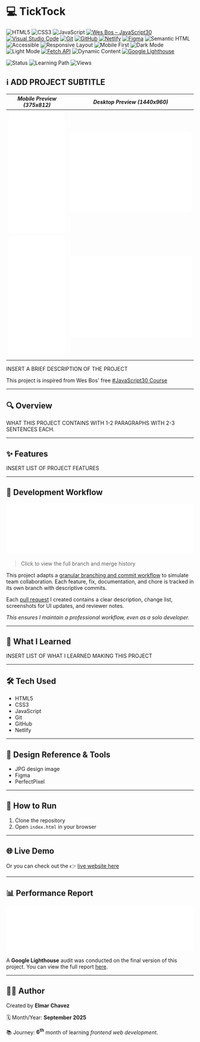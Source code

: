 # 💻 TickTock

![HTML5](https://img.shields.io/badge/HTML5-E34F26?style=for-the-badge&logo=html5&logoColor=white)
![CSS3](https://img.shields.io/badge/CSS3-1572B6?style=for-the-badge&logo=css3&logoColor=white)
![JavaScript](https://img.shields.io/badge/JavaScript-F7DF1E?style=for-the-badge&logo=javascript&logoColor=black)
[![Wes Bos – JavaScript30](https://img.shields.io/badge/Javascript30-FAD000?style=for-the-badge&logo=javascript&logoColor=000000&labelColor=FAD000&message=JavaScript30&color=1e1e1e&label=Wes%20Bos)](https://javascript30.com/)
[![Visual Studio Code](https://img.shields.io/badge/VS%20Code-007ACC?style=for-the-badge&logo=visual-studio-code&logoColor=white)](https://code.visualstudio.com/)
[![Git](https://img.shields.io/badge/Git-F05032?style=for-the-badge&logo=git&logoColor=white)](https://git-scm.com/)
[![GitHub](https://img.shields.io/badge/GitHub-181717?style=for-the-badge&logo=github&logoColor=white)](https://github.com/)
[![Netlify](https://img.shields.io/badge/Netlify-00C7B7?style=for-the-badge&logo=netlify&logoColor=white)](https://www.netlify.com/)
[![Figma](https://img.shields.io/badge/Figma-ffffff?style=for-the-badge&logo=figma&logoColor=F24E1E)](https://www.figma.com/)
![Semantic HTML](https://img.shields.io/badge/Semantic%20HTML-ff9800?style=for-the-badge)
![Accessible](https://img.shields.io/badge/Accessibility-A11Y-0052cc?style=for-the-badge)
![Responsive Layout](https://img.shields.io/badge/Responsive%20Layout-Full%20Support-blue?style=for-the-badge)
![Mobile First](https://img.shields.io/badge/Mobile--First-Design-orange?style=for-the-badge)
![Dark Mode](https://img.shields.io/badge/Dark--Mode-Available-111?style=for-the-badge&logo=halfbrickstudios&logoColor=white)
![Light Mode](https://img.shields.io/badge/Light--Mode-Available-fff7ed?style=for-the-badge&logo=sun&logoColor=ff9800)
[![Fetch API](https://img.shields.io/badge/API_NAME%20API-Used-1976d2?style=for-the-badge)](API_LINK)
![Dynamic Content](https://img.shields.io/badge/Dynamic%20Content-Available-673ab7?style=for-the-badge)
[![Google Lighthouse](https://img.shields.io/badge/Lighthouse-Audit-00B0FF?style=for-the-badge&logo=lighthouse&logoColor=white)](./assets/downloads/lighthouse-performance-report.pdf)

![Status](https://img.shields.io/badge/status-complete-brightgreen)
![Learning Path](https://img.shields.io/badge/learning%20path-month%206-blue)
![Views](https://visitor-badge.laobi.icu/badge?page_id=CodingWithJiro.wesbos-js-30-clock&left_text=repo%20views)

## ℹ️ ADD PROJECT SUBTITLE

| _Mobile Preview (375x812)_                                   | _Desktop Preview (1440x960)_                                    |
| ------------------------------------------------------------ | --------------------------------------------------------------- |
| ![Mobile](./assets/img/site-preview-mobile_375x812.png)      | ![Desktop](./assets/img/site-preview-desktop_1440x960.png)      |
| ![Mobile](./assets/img/site-preview-mobile-dark_375x812.png) | ![Desktop](./assets/img/site-preview-desktop-dark_1440x960.png) |

INSERT A BRIEF DESCRIPTION OF THE PROJECT

This project is inspired from Wes Bos' free [#JavaScript30 Course](https://javascript30.com/)

---

## 🔍 Overview

WHAT THIS PROJECT CONTAINS WITH 1-2 PARAGRAPHS WITH 2-3 SENTENCES EACH.

---

## ✨ Features

INSERT LIST OF PROJECT FEATURES

---

## 🔀 Development Workflow

[![Network Graph](./assets/img/network-graph.png)](https://github.com/CodingWithJiro/REPO_NAME/network)

> Click to view the full branch and merge history

This project adapts a [granular branching and commit workflow](https://github.com/CodingWithJiro/REPO_NAME/network) to simulate team collaboration. Each feature, fix, documentation, and chore is tracked in its own branch with descriptive commits.

Each [pull request](REPO_PULL_REQUEST_CLOSED_LINK) I created contains a clear description, change list, screenshots for UI updates, and reviewer notes.

_This ensures I maintain a professional workflow, even as a solo developer._

---

## 🧠 What I Learned

INSERT LIST OF WHAT I LEARNED MAKING THIS PROJECT

---

## 🛠️ Tech Used

- HTML5
- CSS3
- JavaScript
- Git
- GitHub
- Netlify

---

## 🎨 Design Reference & Tools

- JPG design image
- Figma
- PerfectPixel

---

## 🚀 How to Run

1. Clone the repository
2. Open `index.html` in your browser

---

## 🌐 Live Demo

Or you can check out the 👉 [live website here](LINK)

---

## 📊 Performance Report

[![Lighthouse Report Preview](./assets/img/lighthouse-report.png)](./assets/downloads/lighthouse-performance-report.pdf)

A **Google Lighthouse** audit was conducted on the final version of this project. You can view the full report [here](./assets/downloads/lighthouse-performance-report.pdf).

---

## 🧑‍💻 Author

Created by **Elmar Chavez**

🗓️ Month/Year: **September 2025**

📚 Journey: **6<sup>th</sup>** month of learning _frontend web development_.

<!--

WES BOS JAVASCRIPT30 TAGS:
html css javascript vscode git github netlify 6th-month wes-bos javascript30 project lighthouse theme-toggle figma

MERGE PULL REQUEST COMMENT SIMULATING PR APPROVAL FROM A TEAM:
In a team setting, this PR would await senior developer approval.
For this solo project, I’ll proceed with merging after review.

-->
